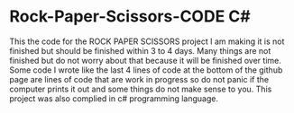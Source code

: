 # Rock-Paper-Scissors-CODE C#
This the code for the ROCK PAPER SCISSORS project I am making it is not finished but should be finished within 3 to 4 days. 
Many things are not finished but do not worry about that because it will be finished over time. 
Some code I wrote like the last 4 lines of code at the bottom of the github page are lines of code that are work in progress so do not panic if the computer prints it out and some things do not make sense to you. This project was also complied in c# programming language. 
